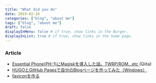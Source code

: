 ```yaml
---
title: "What did you do"
date: 2019-02-16
categories: ["blog", "about me"]
tags: ["blog", "about me"]
draft: false
displayInMenu: false # if true, show links in the Burger.
displayInList: true # if true, show links in the home page.
---
```

<!--What did you do?-->
<!--more-->
### Article
- [Essential Phone(PH-1)にMagiskを導入した話。TWRP/ROM...etc ](https://qiita.com/Blank71/items/53e163356fd69cb27228)(Qiita)<br>
- [HUGOとGitHub Pagesで自分のBlogページを作ってみた（Windows）](https://qiita.com/Blank71/items/88a6c76ca9e162af73fe)<br>
- [faviconを作る](https://qiita.com/Blank71/items/524b9677636f04f69a0b)<br>
